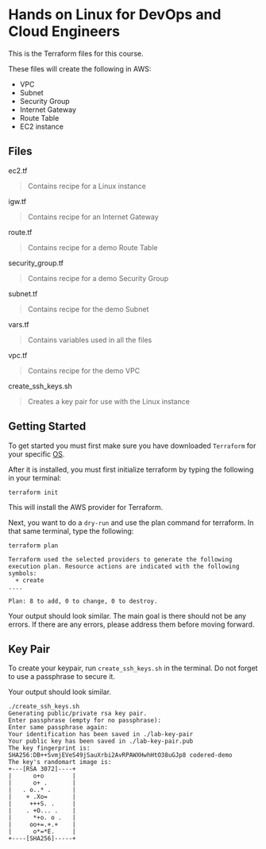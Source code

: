# Hands on Linux for DevOps and Cloud Engineers

This is the Terraform files for this course.

These files will create the following in AWS:

* VPC
* Subnet
* Security Group
* Internet Gateway
* Route Table
* EC2 instance


## Files

ec2.tf
> Contains recipe for a Linux instance

igw.tf
> Contains recipe for an Internet Gateway

route.tf
> Contains recipe for a demo Route Table

security_group.tf
> Contains recipe for a demo Security Group

subnet.tf
> Contains recipe for the demo Subnet

vars.tf
> Contains variables used in all the files

vpc.tf
> Contains recipe for the demo VPC

create_ssh_keys.sh
> Creates a key pair for use with the Linux instance

## Getting Started

To get started you must first make sure you have downloaded `Terraform` for your specific [OS](https://).

After it is installed, you must first initialize terraform by typing the following in your terminal:

```
terraform init
```

This will install the AWS provider for Terraform. 

Next, you want to do a `dry-run` and use the plan command for terraform. In that same terminal, type the following:

```
terraform plan

Terraform used the selected providers to generate the following execution plan. Resource actions are indicated with the following symbols:
  + create
....

Plan: 8 to add, 0 to change, 0 to destroy.
```

Your output should look similar. The main goal is there should not be any errors. If there are any errors, please address them before moving forward.



## Key Pair
To create your keypair, run `create_ssh_keys.sh` in the terminal. Do not forget to use a passphrase to secure it.

Your output should look similar.

```
./create_ssh_keys.sh
Generating public/private rsa key pair.
Enter passphrase (empty for no passphrase):
Enter same passphrase again:
Your identification has been saved in ./lab-key-pair
Your public key has been saved in ./lab-key-pair.pub
The key fingerprint is:
SHA256:DB++SvmjEVeS49jSauXrbi2AvRPAWXHwhHtO38uGJp8 codered-demo
The key's randomart image is:
+---[RSA 3072]----+
|      o+o        |
|      o+ .       |
|   . o..* .      |
|    + .Xo=       |
|     +++S. .     |
|    . +O... .    |
|      *+o. o .   |
|     oo+=.+.+    |
|      o*=*E.     |
+----[SHA256]-----+
```


